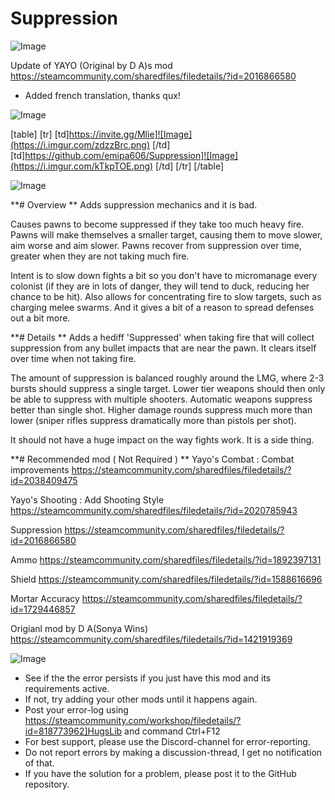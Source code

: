# Suppression

![Image](https://i.imgur.com/WAEzk68.png)

Update of YAYO (Original by D A)s mod
https://steamcommunity.com/sharedfiles/filedetails/?id=2016866580

- Added french translation, thanks qux!

![Image](https://i.imgur.com/7Gzt3Rg.png)


[table]
    [tr]
        [td]https://invite.gg/Mlie]![Image](https://i.imgur.com/zdzzBrc.png)
[/td]
        [td]https://github.com/emipa606/Suppression]![Image](https://i.imgur.com/kTkpTOE.png)
[/td]
    [/tr]
[/table]
	
![Image](https://i.imgur.com/NOW7jU1.png)

**# Overview
**
Adds suppression mechanics and it is bad.

Causes pawns to become suppressed if they take too much heavy fire. Pawns will make themselves a smaller target, causing them to move slower, aim worse and aim slower. Pawns recover from suppression over time, greater when they are not taking much fire.

Intent is to slow down fights a bit so you don&apos;t have to micromanage every colonist (if they are in lots of danger, they will tend to duck, reducing her chance to be hit). Also allows for concentrating fire to slow targets, such as charging melee swarms. And it gives a bit of a reason to spread defenses out a bit more.


**# Details
**
Adds a hediff &apos;Suppressed&apos; when taking fire that will collect suppression from any bullet impacts that are near the pawn. It clears itself over time when not taking fire.

The amount of suppression is balanced roughly around the LMG, where 2-3 bursts should suppress a single target. Lower tier weapons should then only be able to suppress with multiple shooters. Automatic weapons suppress better than single shot. Higher damage rounds suppress much more than lower (sniper rifles suppress dramatically more than pistols per shot).

It should not have a huge impact on the way fights work. It is a side thing.



**# Recommended mod ( Not Required )
**
Yayo&apos;s Combat : Combat improvements
https://steamcommunity.com/sharedfiles/filedetails/?id=2038409475

Yayo&apos;s Shooting : Add Shooting Style
https://steamcommunity.com/sharedfiles/filedetails/?id=2020785943

Suppression
https://steamcommunity.com/sharedfiles/filedetails/?id=2016866580

Ammo
https://steamcommunity.com/sharedfiles/filedetails/?id=1892397131

Shield
https://steamcommunity.com/sharedfiles/filedetails/?id=1588616696

Mortar Accuracy
https://steamcommunity.com/sharedfiles/filedetails/?id=1729446857





Origianl mod by D A(Sonya Wins) https://steamcommunity.com/sharedfiles/filedetails/?id=1421919369

![Image](https://i.imgur.com/Rs6T6cr.png)



-  See if the the error persists if you just have this mod and its requirements active.
-  If not, try adding your other mods until it happens again.
-  Post your error-log using https://steamcommunity.com/workshop/filedetails/?id=818773962]HugsLib and command Ctrl+F12
-  For best support, please use the Discord-channel for error-reporting.
-  Do not report errors by making a discussion-thread, I get no notification of that.
-  If you have the solution for a problem, please post it to the GitHub repository.



